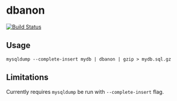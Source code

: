# dbanon

[![Build Status](https://travis-ci.org/mpchadwick/dbanon.svg?branch=master)](https://travis-ci.org/mpchadwick/dbanon)

## Usage

```
mysqldump --complete-insert mydb | dbanon | gzip > mydb.sql.gz
```

## Limitations

Currently requires `mysqldump` be run with `--complete-insert` flag.